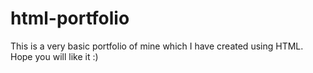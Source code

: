 # html-portfolio
This is a very basic portfolio of mine which I have created using HTML. Hope you will like it :)
